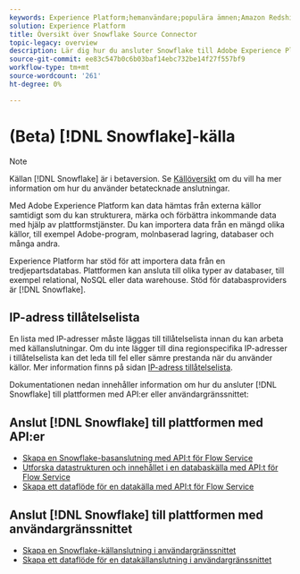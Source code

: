 ```yaml
---
keywords: Experience Platform;hemanvändare;populära ämnen;Amazon Redshift;Amazon redshift;redshift;Redshift
solution: Experience Platform
title: Översikt över Snowflake Source Connector
topic-legacy: overview
description: Lär dig hur du ansluter Snowflake till Adobe Experience Platform med API:er eller användargränssnittet.
source-git-commit: ee83c547b0c6b03baf14ebc732be14f27f557bf9
workflow-type: tm+mt
source-wordcount: '261'
ht-degree: 0%

---
```


# (Beta) [!DNL Snowflake]-källa

>[!NOTE]
>
>Källan [!DNL Snowflake] är i betaversion. Se [Källöversikt](../../home.md#terms-and-conditions) om du vill ha mer information om hur du använder betatecknade anslutningar.

Med Adobe Experience Platform kan data hämtas från externa källor samtidigt som du kan strukturera, märka och förbättra inkommande data med hjälp av plattformstjänster. Du kan importera data från en mängd olika källor, till exempel Adobe-program, molnbaserad lagring, databaser och många andra.

Experience Platform har stöd för att importera data från en tredjepartsdatabas. Plattformen kan ansluta till olika typer av databaser, till exempel relational, NoSQL eller data warehouse. Stöd för databasproviders är [!DNL Snowflake].

## IP-adress tillåtelselista

En lista med IP-adresser måste läggas till tillåtelselista innan du kan arbeta med källanslutningar. Om du inte lägger till dina regionspecifika IP-adresser i tillåtelselista kan det leda till fel eller sämre prestanda när du använder källor. Mer information finns på sidan [IP-adress tillåtelselista](../../ip-address-allow-list.md).

Dokumentationen nedan innehåller information om hur du ansluter [!DNL Snowflake] till plattformen med API:er eller användargränssnittet:

## Anslut [!DNL Snowflake] till plattformen med API:er

- [Skapa en Snowflake-basanslutning med API:t för Flow Service](../../tutorials/api/create/databases/snowflake.md)
- [Utforska datastrukturen och innehållet i en databaskälla med API:t för Flow Service](../../tutorials/api/explore/database-nosql.md)
- [Skapa ett dataflöde för en datakälla med API:t för Flow Service](../../tutorials/api/collect/database-nosql.md)

## Anslut [!DNL Snowflake] till plattformen med användargränssnittet

- [Skapa en Snowflake-källanslutning i användargränssnittet](../../tutorials/ui/create/databases/snowflake.md)
- [Skapa ett dataflöde för en datakällanslutning i användargränssnittet](../../tutorials/ui/dataflow/databases.md)
